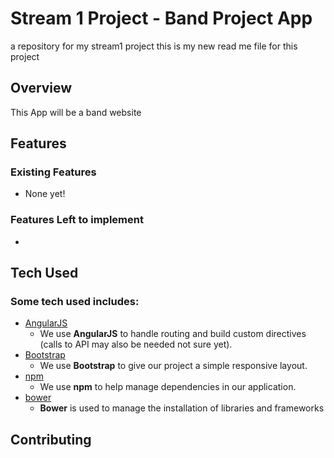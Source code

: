 # Stream 1 Project - Band Project App
a repository for my stream1 project
this is my new read me file for this project

## Overview

This App will be a band website

## Features

### Existing Features
- None yet!

### Features Left to implement
-

## Tech Used

### Some tech used includes:
- [AngularJS](https://angularjs.org/)
    - We use **AngularJS** to handle routing and build custom directives (calls to API may also be needed not sure yet).
- [Bootstrap](http://getbootstrap.com/)
    + We use **Bootstrap** to give our project a simple responsive layout.
- [npm](https://wwwnpmjs.com/)
    + We use **npm** to help manage dependencies in our application.
- [bower](https://bower.io/)
    + **Bower** is used to manage the installation of libraries and frameworks

## Contributing